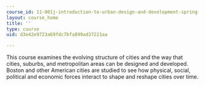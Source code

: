 ```yaml
---
course_id: 11-001j-introduction-to-urban-design-and-development-spring-2006
layout: course_home
title: ''
type: course
uid: d3e42e9723a69fdc7bfa899ad37221aa

---
```

This course examines the evolving structure of cities and the way that cities, suburbs, and metropolitan areas can be designed and developed. Boston and other American cities are studied to see how physical, social, political and economic forces interact to shape and reshape cities over time.
